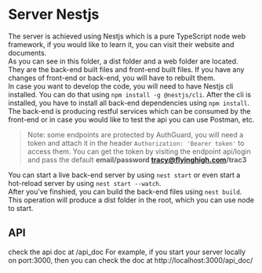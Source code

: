 # Server Nestjs

The server is achieved using Nestjs which is a pure TypeScript node web framework, if you would like to learn it, you can visit their website and documents.<br>
As you can see in this folder, a dist folder and a web folder are located. They are the back-end built files and front-end built files. If you have any changes of front-end or back-end, you will have to rebuilt them.<br>
In case you want to develop the code, you will need to have Nestjs cli installed. You can do that using `npm install -g @nestjs/cli`. After the cli is installed, you have to install all back-end dependencies using `npm install`. <br>
The back-end is producing restful services which can be consumed by the front-end or in case you would like to test the api you can use Postman, etc. <br>

> Note: some endpoints are protected by AuthGuard, you will need a token and attach it in the header `Authorization: 'Bearer token'` to access them. You can get the token by visiting the endpoint api/login and pass the default **email/password tracy@flyinghigh.com/trac3** <br>

You can start a live back-end server by using `nest start` or even start a hot-reload server by using `nest start --watch`.<br>
After you've finshied, you can build the back-end files using `nest build`. This operation will produce a dist folder in the root, which you can use node to start.<br>

## API
check the api doc at /api_doc
For example, if you start your server locally on port:3000, then you can check the doc at http://localhost:3000/api_doc/

